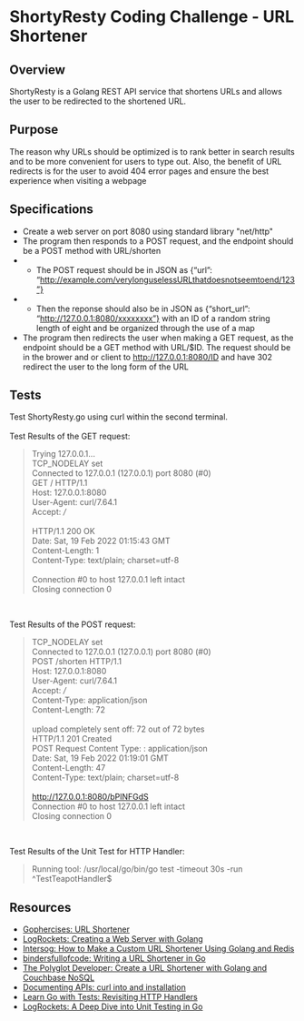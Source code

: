 # ShortyResty Coding Challenge - URL Shortener

## Overview
ShortyResty is a Golang REST API service that shortens URLs and allows the user to be redirected to the shortened URL.

## Purpose
The reason why URLs should be optimized is to rank better in search results and to be more convenient for users to type out. Also, the benefit of URL redirects is for the user to avoid 404 error pages and ensure the best experience when visiting a webpage

## Specifications
* Create a web server on port 8080 using standard library "net/http" <br>
* The program then responds to a POST request, and the endpoint should be a POST method with URL/shorten <br>
* * The POST request should be in JSON as {“url”: “http://example.com/verylonguselessURLthatdoesnotseemtoend/123”}<br>
* * Then the reponse should also be in JSON as {“short_url”: “http://127.0.0.1:8080/xxxxxxxx”} with an ID of a random string length of eight and be organized through the use of a map <br>
* The program then redirects the user when making a GET request, as the endpoint should be a GET method with URL/$ID. The request should be in the brower and or client to http://127.0.0.1:8080/ID and have 302 redirect the user to the long form of the URL

## Tests
Test ShortyResty.go using curl within the second terminal. <br>
<br>
Test Results of the GET request:
>   Trying 127.0.0.1... <br>
> TCP_NODELAY set <br>
> Connected to 127.0.0.1 (127.0.0.1) port 8080 (#0) <br>
> GET / HTTP/1.1 <br>
> Host: 127.0.0.1:8080 <br>
> User-Agent: curl/7.64.1 <br>
> Accept: */* <br>
> <br>
> HTTP/1.1 200 OK <br>
> Date: Sat, 19 Feb 2022 01:15:43 GMT <br>
> Content-Length: 1 <br>
> Content-Type: text/plain; charset=utf-8 <br>
> <br>
> Connection #0 to host 127.0.0.1 left intact <br>
> Closing connection 0 <br>

<br>

Test Results of the POST request:
> TCP_NODELAY set<br>
> Connected to 127.0.0.1 (127.0.0.1) port 8080 (#0)<br>
> POST /shorten HTTP/1.1<br>
> Host: 127.0.0.1:8080<br>
> User-Agent: curl/7.64.1<br>
> Accept: */*<br>
> Content-Type: application/json<br>
> Content-Length: 72<br>
> <br>
> upload completely sent off: 72 out of 72 bytes<br>
> HTTP/1.1 201 Created<br>
> POST Request Content Type: : application/json<br>
> Date: Sat, 19 Feb 2022 01:19:01 GMT<br>
> Content-Length: 47<br>
> Content-Type: text/plain; charset=utf-8<br>
> <br>
> http://127.0.0.1:8080/bPlNFGdS<br>
> Connection #0 to host 127.0.0.1 left intact<br>
> Closing connection 0<br>

<br>

Test Results of the Unit Test for HTTP Handler:
> Running tool: /usr/local/go/bin/go test -timeout 30s -run ^TestTeapotHandler$

## Resources
* [Gophercises: URL Shortener](https://gophercises.com/)<br>
* [LogRockets: Creating a Web Server with Golang](https://blog.logrocket.com/creating-a-web-server-with-golang/)<br>
* [Intersog: How to Make a Custom URL Shortener Using Golang and Redis](https://intersog.com/blog/how-to-write-a-custom-url-shortener-using-golang-and-redis/)<br>
* [bindersfullofcode: Writing a URL Shortener in Go](http://bindersfullofcode.com/2019/02/12/golang-url-shortener.html)<br>
* [The Polyglot Developer: Create a URL Shortener with Golang and Couchbase NoSQL](https://www.youtube.com/watch?v=OVBvOuxbpHA)<br>
* [Documenting APIs: curl into and installation](https://idratherbewriting.com/learnapidoc/docapis_install_curl.html)
* [Learn Go with Tests: Revisiting HTTP Handlers](https://quii.gitbook.io/learn-go-with-tests/questions-and-answers/http-handlers-revisited)
* [LogRockets: A Deep Dive into Unit Testing in Go](https://blog.logrocket.com/a-deep-dive-into-unit-testing-in-go/)
